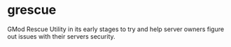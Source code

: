 # grescue
GMod Rescue Utility in its early stages to try and help server owners figure out issues with their servers security.
